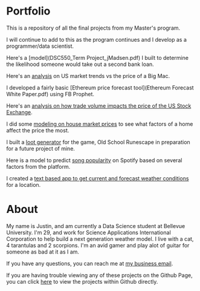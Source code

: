 # Portfolio
This is a repository of all the final projects from my Master's program.

I will continue to add to this as the program continues and I develop as a programmer/data scientist.

Here's a [model](DSC550_Term Project_jMadsen.pdf) I built to determine the likelihood someone would take out a second bank loan.

Here's an [analysis](Big_Mac_Index_Analysis.Rmd) on US market trends vs the price of a Big Mac.

I developed a fairly basic [Ethereum price forecast tool](Ethereum Forecast White Paper.pdf) using FB Prophet.

Here's an [analysis on how trade volume impacts the price of the US Stock Exchange](NYA_Statistics_Analysis.Rmd).

I did some [modeling on house market prices](Housing_Market_Data_Preparation.md) to see what factors of a home affect the price the most.

I built a [loot generator](DSC680_Proj2-jMadsen.pdf) for the game, Old School Runescape in preparation for a future project of mine.

Here is a model to predict [song popularity](Spotify_Popularity_Modelling.md) on Spotify based on several factors from the platform.

I created a [text based app to get current and forecast weather conditions](open_weather.md) for a location.


# About
My name is Justin, and am currently a Data Science student at Bellevue University. I'm 29, and work for Science Applications International Corporation to help build a next generation weather model. I live with a cat, 4 tarantulas and 2 scorpions. I'm an avid gamer and play alot of guitar for someone as bad at it as I am.

If you have any questions, you can reach me at [my business email](SaiSolutions@pm.me).

If you are having trouble viewing any of these projects on the Github Page, you can click [here](https://github.com/SaiSolutions-Py/SaiSolutions-Py.github.io/tree/main) to view the projects within Github directly.
